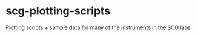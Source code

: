 # scg-plotting-scripts

Plotting scripts + sample data for many of the instruments in the SCG labs.
